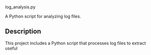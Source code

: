 log_analysis.py

A Python script for analyzing log files.

## Description

This project includes a Python script that processes log files to extract useful
